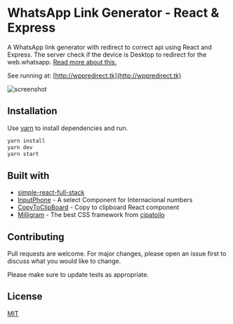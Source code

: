 # WhatsApp Link Generator - React & Express

A WhatsApp link generator with redirect to correct api using React and Express. The server check if the device is Desktop to redirect for the web.whatsapp. [Read more about this.](https://medium.com/@jeanlivino/how-to-fix-whatsapp-api-in-desktop-browsers-fc661b513dc)

See running at: [http://wppredirect.tk](http://wppredirect.tk)

![screenshot](https://i.imgur.com/WcHhUvf.png)

## Installation

Use [yarn](https://yarnpkg.com/) to install dependencies and run.

```bash
yarn install
yarn dev
yarn start
```

## Built with
* [simple-react-full-stack](https://github.com/crsandeep/simple-react-full-stack)
* [InputPhone](http://catamphetamine.github.io/react-phone-number-input/) - A select Component for Internacional numbers
* [CopyToClipBoard](https://www.npmjs.com/package/react-copy-to-clipboard) - Copy to clipboard React component
* [Milligram](https://milligram.io/) - The best CSS framework from [cjpatoilo](https://github.com/cjpatoilo)


## Contributing
Pull requests are welcome. For major changes, please open an issue first to discuss what you would like to change.

Please make sure to update tests as appropriate.

## License
[MIT](https://choosealicense.com/licenses/mit/)
